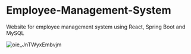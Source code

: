 # Employee-Management-System
Website for employee management system using React, Spring Boot and MySQL

![oie_JnTWyxEmbvjm](https://github.com/anorak1997/Employee-Management-System/assets/28905413/e8a1b7b4-5cf8-4d5b-90e5-86d99ea9e048)
